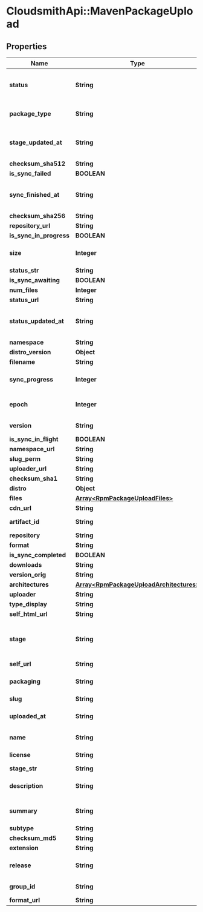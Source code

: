# CloudsmithApi::MavenPackageUpload

## Properties
Name | Type | Description | Notes
------------ | ------------- | ------------- | -------------
**status** | **String** | The synchronisation status of the package. | [optional] 
**package_type** | **String** | The type of package contents. | [optional] 
**stage_updated_at** | **String** | The datetime the package stage was updated at. | [optional] 
**checksum_sha512** | **String** |  | [optional] 
**is_sync_failed** | **BOOLEAN** |  | [optional] 
**sync_finished_at** | **String** | The datetime the package sync was finished at. | [optional] 
**checksum_sha256** | **String** |  | [optional] 
**repository_url** | **String** |  | [optional] 
**is_sync_in_progress** | **BOOLEAN** |  | [optional] 
**size** | **Integer** | The calculated size of the package. | [optional] 
**status_str** | **String** |  | [optional] 
**is_sync_awaiting** | **BOOLEAN** |  | [optional] 
**num_files** | **Integer** |  | [optional] 
**status_url** | **String** |  | [optional] 
**status_updated_at** | **String** | The datetime the package status was updated at. | [optional] 
**namespace** | **String** |  | [optional] 
**distro_version** | **Object** |  | [optional] 
**filename** | **String** |  | [optional] 
**sync_progress** | **Integer** | Synchronisation progress (from 0-100) | [optional] 
**epoch** | **Integer** | The epoch of the package version (if any). | [optional] 
**version** | **String** | The version of this package. | [optional] 
**is_sync_in_flight** | **BOOLEAN** |  | [optional] 
**namespace_url** | **String** |  | [optional] 
**slug_perm** | **String** |  | [optional] 
**uploader_url** | **String** |  | [optional] 
**checksum_sha1** | **String** |  | [optional] 
**distro** | **Object** |  | [optional] 
**files** | [**Array&lt;RpmPackageUploadFiles&gt;**](RpmPackageUploadFiles.md) |  | [optional] 
**cdn_url** | **String** |  | [optional] 
**artifact_id** | **String** | The ID of the artifact. | [optional] 
**repository** | **String** |  | [optional] 
**format** | **String** |  | [optional] 
**is_sync_completed** | **BOOLEAN** |  | [optional] 
**downloads** | **String** |  | [optional] 
**version_orig** | **String** |  | [optional] 
**architectures** | [**Array&lt;RpmPackageUploadArchitectures&gt;**](RpmPackageUploadArchitectures.md) |  | [optional] 
**uploader** | **String** |  | [optional] 
**type_display** | **String** |  | [optional] 
**self_html_url** | **String** |  | [optional] 
**stage** | **String** | The synchronisation (in progress) stage of the package. | [optional] 
**self_url** | **String** |  | [optional] 
**packaging** | **String** | Artifact&#39;s Maven packaging type. | [optional] 
**slug** | **String** |  | [optional] 
**uploaded_at** | **String** | The date this package was uploaded. | [optional] 
**name** | **String** | The name of this package. | [optional] 
**license** | **String** | The license of this package. | [optional] 
**stage_str** | **String** |  | [optional] 
**description** | **String** | A textual description of this package. | [optional] 
**summary** | **String** | A one-liner synopsis of this package. | [optional] 
**subtype** | **String** |  | [optional] 
**checksum_md5** | **String** |  | [optional] 
**extension** | **String** |  | [optional] 
**release** | **String** | The release of the package version (if any). | [optional] 
**group_id** | **String** | Artifact&#39;s group ID. | [optional] 
**format_url** | **String** |  | [optional] 


